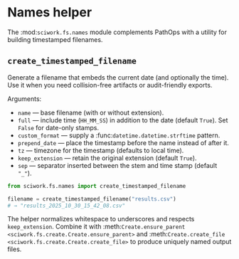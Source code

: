 # Names helper

The :mod:`sciwork.fs.names` module complements PathOps with a utility for building
timestamped filenames.

## ``create_timestamped_filename``

Generate a filename that embeds the current date (and optionally the time).
Use it when you need collision-free artifacts or audit-friendly exports.

Arguments:

- ``name`` — base filename (with or without extension).
- ``full`` — include time (``HH_MM_SS``) in addition to the date (default
``True``). Set ``False`` for date-only stamps.
- ``custom_format`` — supply a :func:`datetime.datetime.strftime` pattern.
- ``prepend_date`` — place the timestamp before the name instead of after it.
- ``tz`` — timezone for the timestamp (defaults to local time).
- ``keep_extension`` — retain the original extension (default ``True``).
- ``sep`` — separator inserted between the stem and time stamp (default ``"_"``).

```python
from sciwork.fs.names import create_timestamped_filename

filename = create_timestamped_filename("results.csv")
# → "results_2025_10_30_15_42_08.csv"
```

The helper normalizes whitespace to underscores and respects ``keep_extension``.
Combine it with :meth:`Create.ensure_parent <sciwork.fs.create.Create.ensure_parent>`
and :meth:`Create.create_file <sciwork.fs.create.Create.create_file>` to produce
uniquely named output files.